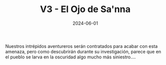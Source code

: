 ﻿---
title: V3 - El Ojo de Sa'nna
summary: El pueblo de Raimus Caimas en Vermigor lleva años padeciendo los ataques de una criatura desconocida cada mes durante la luna llena.
authors:
- Joaquín Blanes Garrido
date: 2024-06-01
type: post
categories:
- Clásicos de la Marca
- Línea V
tags:
- Vermigor
- Templo
- Terror
- Investigación
minlevels: "3"
maxlevels: "3"
prices: 7.50€
session: "2"
mincharacters: "4"
maxcharacters: "6"
eval: oficial
cover: "V3-el-ojo-de-sanna.jpg"
download: "V3-el-ojo-de-sanna.pdf"
moreinfo: "https://tesorosdelamarca.com/producto/el-ojo-sanna/"
license: "OGL"
draft: false

---

Nuestros intrépidos aventureros serán contratados para acabar con esta amenaza, pero como descubrirán durante su investigación, parece que en el pueblo se larva en la oscuridad algo mucho más siniestro….

